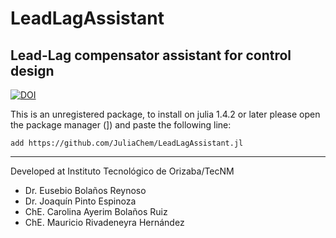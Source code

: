 # LeadLagAssistant
## Lead-Lag compensator assistant for control design

[![DOI](https://zenodo.org/badge/276416389.svg)](https://zenodo.org/badge/latestdoi/276416389)

This is an unregistered package, to install on julia 1.4.2 or later please open the package manager (]) and paste the following line:

``add https://github.com/JuliaChem/LeadLagAssistant.jl``

---
Developed at Instituto Tecnológico de Orizaba/TecNM
  - Dr. Eusebio Bolaños Reynoso
  - Dr. Joaquín Pinto Espinoza
  - ChE. Carolina Ayerim Bolaños Ruiz
  - ChE. Mauricio Rivadeneyra Hernández
